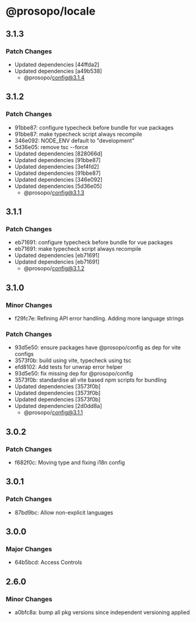 # @prosopo/locale

## 3.1.3
### Patch Changes

- Updated dependencies [44ffda2]
- Updated dependencies [a49b538]
  - @prosopo/config@3.1.4

## 3.1.2
### Patch Changes

- 91bbe87: configure typecheck before bundle for vue packages
- 91bbe87: make typecheck script always recompile
- 346e092: NODE_ENV default to "development"
- 5d36e05: remove tsc --force
- Updated dependencies [828066d]
- Updated dependencies [91bbe87]
- Updated dependencies [3ef4fd2]
- Updated dependencies [91bbe87]
- Updated dependencies [346e092]
- Updated dependencies [5d36e05]
  - @prosopo/config@3.1.3

## 3.1.1
### Patch Changes

- eb71691: configure typecheck before bundle for vue packages
- eb71691: make typecheck script always recompile
- Updated dependencies [eb71691]
- Updated dependencies [eb71691]
  - @prosopo/config@3.1.2

## 3.1.0
### Minor Changes

- f29fc7e: Refining API error handling. Adding more language strings

### Patch Changes

- 93d5e50: ensure packages have @prosopo/config as dep for vite configs
- 3573f0b: build using vite, typecheck using tsc
- efd8102: Add tests for unwrap error helper
- 93d5e50: fix missing dep for @prosopo/config
- 3573f0b: standardise all vite based npm scripts for bundling
- Updated dependencies [3573f0b]
- Updated dependencies [3573f0b]
- Updated dependencies [3573f0b]
- Updated dependencies [2d0dd8a]
  - @prosopo/config@3.1.1

## 3.0.2
### Patch Changes

- f682f0c: Moving type and fixing i18n config

## 3.0.1
### Patch Changes

- 87bd9bc: Allow non-explicit languages

## 3.0.0
### Major Changes

- 64b5bcd: Access Controls

## 2.6.0

### Minor Changes

- a0bfc8a: bump all pkg versions since independent versioning applied
